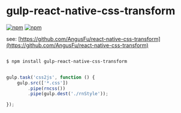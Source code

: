 # gulp-react-native-css-transform

[![npm](https://img.shields.io/npm/v/gulp-react-native-css-transform.svg?style=flat-square)](https://www.npmjs.com/package/gulp-react-native-css-transform)
[![npm](https://img.shields.io/npm/dt/gulp-react-native-css-transform.svg?style=flat-square)](https://www.npmjs.com/package/gulp-react-native-css-transform)

see: [https://github.com/AngusFu/react-native-css-transform](https://github.com/AngusFu/react-native-css-transform)


```bash

$ npm install gulp-react-native-css-transform

```


```javascript

gulp.task('css2js', function () {
    gulp.src(['*.css'])
        .pipe(rncss())
        .pipe(gulp.dest('./rnStyle'));

});

```